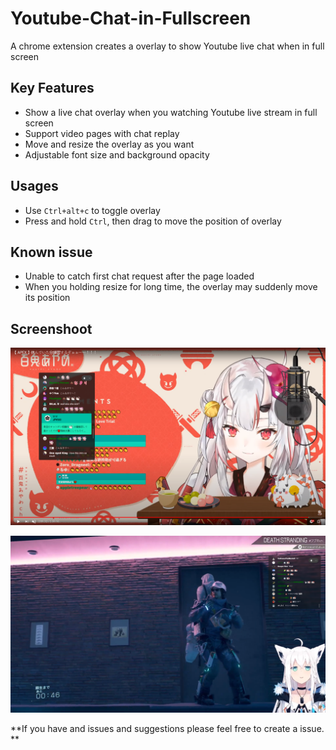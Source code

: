# Youtube-Chat-in-Fullscreen
A chrome extension creates a overlay to show Youtube live chat when in full screen

## Key Features

- Show a live chat overlay when you watching Youtube live stream in full screen
- Support video pages with chat replay
- Move and resize the overlay as you want
- Adjustable font size and background opacity

## Usages

- Use `Ctrl+alt+c` to toggle overlay
- Press and hold `Ctrl`, then drag to move the position of overlay

## Known issue

- Unable to catch first chat request after the page loaded
- When you holding resize for long time, the overlay may suddenly move its position

## Screenshoot

![Chat overlay screenshoot](./sample/sample.png)

![Chat overlay screenshoot](./sample/sample2.png)



**If you have and issues and suggestions please feel free to create a issue. **












